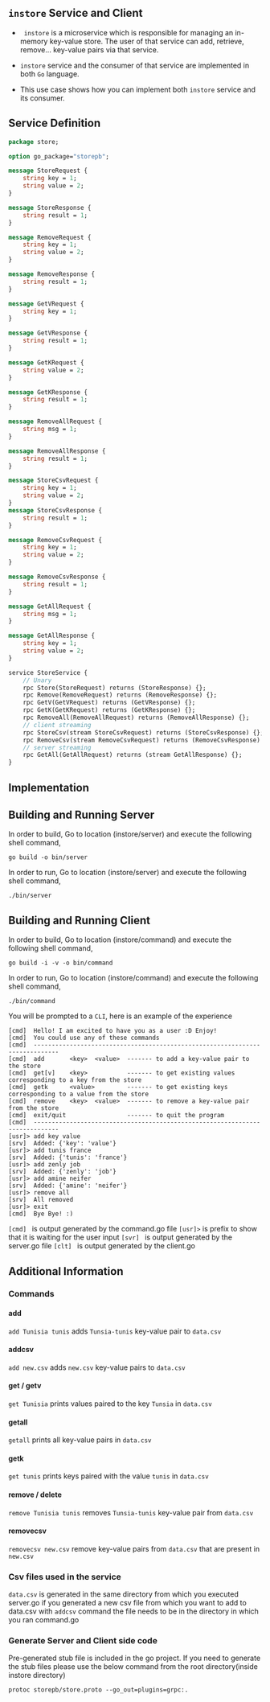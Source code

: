 ## ``instore`` Service and Client 

- `` instore`` is a microservice which is responsible for managing an in-memory
key-value store. The user of that service can add, retrieve, remove... key-value pairs via that service. 

- ``instore`` service and the consumer of that service are implemented in both ``Go`` language.

- This use case shows how you can implement both ``instore`` service and its consumer.

## Service Definition 

```proto
package store;

option go_package="storepb";

message StoreRequest {
    string key = 1;
    string value = 2;
}

message StoreResponse {
    string result = 1;
}

message RemoveRequest {
    string key = 1;
    string value = 2;
}

message RemoveResponse {
    string result = 1;
}

message GetVRequest {
    string key = 1;
}

message GetVResponse {
    string result = 1;
}

message GetKRequest {
    string value = 2;
}

message GetKResponse {
    string result = 1;
}

message RemoveAllRequest {
    string msg = 1;
}

message RemoveAllResponse {
    string result = 1;
}

message StoreCsvRequest {
    string key = 1;
    string value = 2;
}
message StoreCsvResponse {
    string result = 1;
}

message RemoveCsvRequest {
    string key = 1;
    string value = 2;
}

message RemoveCsvResponse {
    string result = 1;
}

message GetAllRequest {
    string msg = 1;
}

message GetAllResponse {
    string key = 1;
    string value = 2;
}

service StoreService {
    // Unary
    rpc Store(StoreRequest) returns (StoreResponse) {};
    rpc Remove(RemoveRequest) returns (RemoveResponse) {};
    rpc GetV(GetVRequest) returns (GetVResponse) {};
    rpc GetK(GetKRequest) returns (GetKResponse) {};
    rpc RemoveAll(RemoveAllRequest) returns (RemoveAllResponse) {};
    // client streaming
    rpc StoreCsv(stream StoreCsvRequest) returns (StoreCsvResponse) {};
    rpc RemoveCsv(stream RemoveCsvRequest) returns (RemoveCsvResponse) {};
    // server streaming
    rpc GetAll(GetAllRequest) returns (stream GetAllResponse) {};
}
```

## Implementation

## Building and Running Server

In order to build, Go to location (instore/server) and execute the following
 shell command,
```
go build -o bin/server
```

In order to run, Go to location (instore/server) and execute the following
shell command,

```
./bin/server
```

## Building and Running Client

In order to build, Go to location (instore/command) and execute the following
 shell command,
```
go build -i -v -o bin/command
```

In order to run, Go to location (instore/command) and execute the following
shell command,

```
./bin/command
```

You will be prompted to a ``CLI``, here is an example of the experience
```
[cmd]  Hello! I am excited to have you as a user :D Enjoy!
[cmd]  You could use any of these commands
[cmd]  -----------------------------------------------------------------------------
[cmd]  add       <key>  <value>  ------- to add a key-value pair to the store
[cmd]  get[v]    <key>           ------- to get existing values corresponding to a key from the store
[cmd]  getk      <value>         ------- to get existing keys corresponding to a value from the store
[cmd]  remove    <key>  <value>  ------- to remove a key-value pair from the store
[cmd]  exit/quit                 ------- to quit the program
[cmd]  -----------------------------------------------------------------------------
[usr]> add key value
[srv]  Added: {'key': 'value'}
[usr]> add tunis france
[srv]  Added: {'tunis': 'france'}
[usr]> add zenly job
[srv]  Added: {'zenly': 'job'}
[usr]> add amine neifer
[srv]  Added: {'amine': 'neifer'}
[usr]> remove all
[srv]  All removed
[usr]> exit
[cmd]  Bye Bye! :)
```
``[cmd] `` is output generated by the command.go file
``[usr]>`` is prefix to show that it is waiting for the user input
``[svr] `` is output generated by the server.go file
``[clt] `` is output generated by the client.go


## Additional Information
### Commands
#### add
``add Tunisia tunis`` adds ``Tunsia-tunis`` key-value pair to ``data.csv`` 
#### addcsv
``add new.csv`` adds ``new.csv`` key-value pairs to ``data.csv`` 
#### get / getv
``get Tunisia`` prints values paired to the key ``Tunsia`` in ``data.csv`` 
#### getall
``getall`` prints all key-value pairs in ``data.csv`` 
#### getk
``get tunis`` prints keys paired with the value ``tunis`` in ``data.csv`` 
#### remove / delete
``remove Tunisia tunis`` removes ``Tunsia-tunis`` key-value pair from ``data.csv`` 
#### removecsv
``removecsv new.csv`` remove key-value pairs from ``data.csv`` that are present in ``new.csv`` 
### Csv files used in the service
``data.csv`` is generated in the same directory from which you executed server.go
if you generated a new csv file from which you want to add to data.csv with ``addcsv`` command
the file needs to be in the directory in which you ran command.go 

### Generate Server and Client side code 
Pre-generated stub file is included in the go project. If you need to generate the stub files please use the below
 command from the root directory(inside instore directory)
``` 
protoc storepb/store.proto --go_out=plugins=grpc:.
``` 
